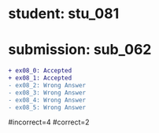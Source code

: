 # student: stu_081
# submission: sub_062

```diff
+ ex08_0: Accepted
+ ex08_1: Accepted
- ex08_2: Wrong Answer
- ex08_3: Wrong Answer
- ex08_4: Wrong Answer
- ex08_5: Wrong Answer
```
#incorrect=4
#correct=2
